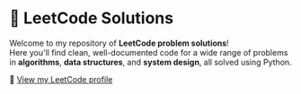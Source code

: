 # 🧠 LeetCode Solutions

Welcome to my repository of **LeetCode problem solutions**!  
Here you'll find clean, well-documented code for a wide range of problems in **algorithms**, **data structures**, and **system design**, all solved using Python.

🔗 [View my LeetCode profile](https://leetcode.com/u/Aymen_Soussi/)
